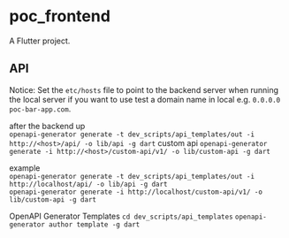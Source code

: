 # poc_frontend
A Flutter project.

## API
Notice: Set the `etc/hosts` file to point to the backend server when running the local server if you want to use test a domain name in local e.g. `0.0.0.0 poc-bar-app.com`. 


after the backend up  
`openapi-generator generate -t dev_scripts/api_templates/out -i http://<host>/api/ -o lib/api -g dart`
custom api
`openapi-generator generate -i http://<host>/custom-api/v1/ -o lib/custom-api -g dart`

example  
`openapi-generator generate -t dev_scripts/api_templates/out -i http://localhost/api/ -o lib/api -g dart`  
`openapi-generator generate -i http://localhost/custom-api/v1/ -o lib/custom-api -g dart`


OpenAPI Generator Templates 
`cd dev_scripts/api_templates`
`openapi-generator author template -g dart`





